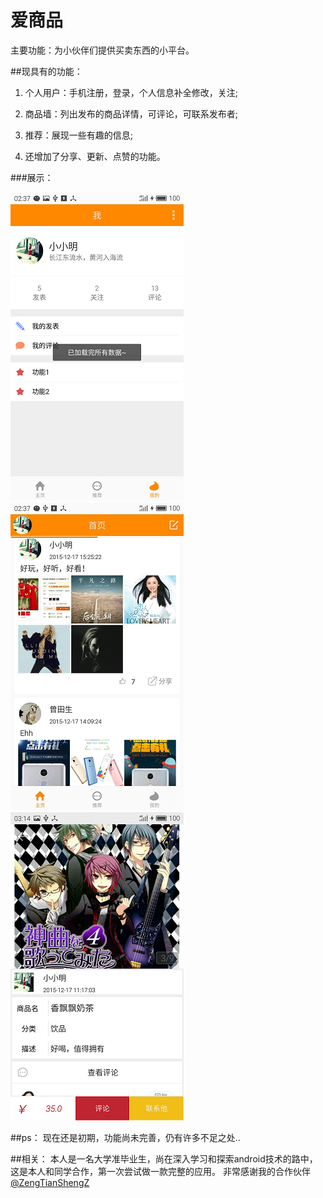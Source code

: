 # 爱商品
主要功能：为小伙伴们提供买卖东西的小平台。


##现具有的功能：
1. 个人用户：手机注册，登录，个人信息补全修改，关注;

2. 商品墙：列出发布的商品详情，可评论，可联系发布者;

3. 推荐：展现一些有趣的信息;

4. 还增加了分享、更新、点赞的功能。 

###展示：

![alt text](/image/2.png "show1")
![alt text](/image/3.png "show2")
![alt text](/image/5.png "show3")


##ps：
现在还是初期，功能尚未完善，仍有许多不足之处..

##相关：
本人是一名大学准毕业生，尚在深入学习和探索android技术的路中，这是本人和同学合作，第一次尝试做一款完整的应用。
非常感谢我的合作伙伴 [@ZengTianShengZ](https://github.com/ZengTianShengZ)
